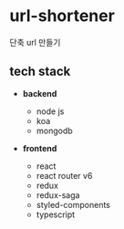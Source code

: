 # url-shortener

단축 url 만들기

## tech stack

- **backend**

  - node js
  - koa
  - mongodb

- **frontend**

  - react
  - react router v6
  - redux
  - redux-saga
  - styled-components
  - typescript
